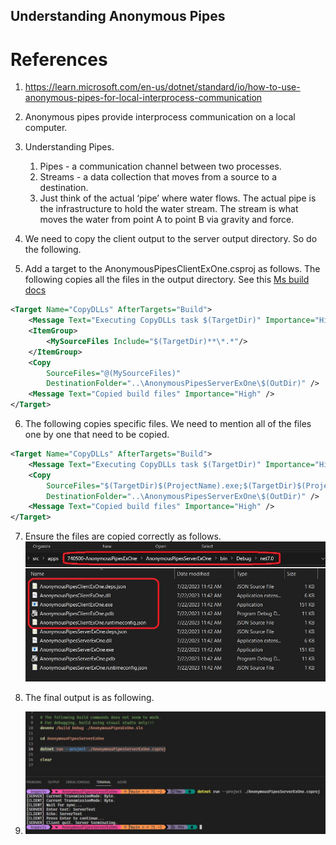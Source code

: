 ## Understanding Anonymous Pipes

# References
1. https://learn.microsoft.com/en-us/dotnet/standard/io/how-to-use-anonymous-pipes-for-local-interprocess-communication

2. Anonymous pipes provide interprocess communication on a local computer. 

3. Understanding Pipes.
   1. Pipes - a communication channel between two processes.
   2. Streams - a data collection that moves from a source to a destination.
   3. Just think of the actual ‘pipe’ where water flows. The actual pipe is the infrastructure to hold the water stream. The stream is what moves the water from point A to point B via gravity and force.

4. We need to copy the client output to the server output directory. So do the following.

5. Add a target to the AnonymousPipesClientExOne.csproj as follows. The following copies all the files in the output directory. See this [Ms build docs](https://learn.microsoft.com/en-us/visualstudio/msbuild/copy-task#example-2)

```xml
<Target Name="CopyDLLs" AfterTargets="Build">
	<Message Text="Executing CopyDLLs task $(TargetDir)" Importance="High" />
    <ItemGroup>
		<MySourceFiles Include="$(TargetDir)**\*.*"/>
    </ItemGroup>
	<Copy
		SourceFiles="@(MySourceFiles)"
		DestinationFolder="..\AnonymousPipesServerExOne\$(OutDir)" />
	<Message Text="Copied build files" Importance="High" />
</Target>
```

6. The following copies specific files. We need to mention all of the files one by one that need to be copied. 

```xml
<Target Name="CopyDLLs" AfterTargets="Build">
	<Message Text="Executing CopyDLLs task $(TargetDir)" Importance="High" />
	<Copy
		SourceFiles="$(TargetDir)$(ProjectName).exe;$(TargetDir)$(ProjectName).pdb;$(TargetDir)$(ProjectName).dll;$(TargetDir)$(ProjectName).deps.json;$(TargetDir)$(ProjectName).runtimeconfig.json"
		DestinationFolder="..\AnonymousPipesServerExOne\$(OutDir)" />
	<Message Text="Copied build files" Importance="High" />	
</Target>
```

7. Ensure the files are copied correctly as follows.
![Output Dir](./images/50_50OutputDir.jpg)

8. The final output is as following.
9. ![Output Dir](./images/51_50RunTheServer.jpg)